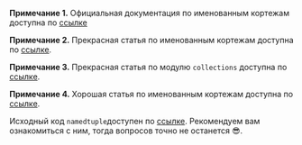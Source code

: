 **Примечание 1.** Официальная документация по именованным кортежам доступна по [ссылке](https://docs.python.org/3.7/library/collections.html#collections.namedtuple)

**Примечание 2.** Прекрасная статья по именованным кортежам доступна по [ссылке](https://realpython.com/python-namedtuple/).

**Примечание 3.** Прекрасная статья по модулю `collections` доступна по [ссылке](https://realpython.com/python-collections-module/).

**Примечание 4.** Хорошая статья по именованным кортежам доступна по [ссылке](https://antonz.ru/namedtuple/).

Исходный код `namedtuple`доступен по [ссылке](https://github.com/python/cpython/blob/main/Lib/collections/__init__.py). Рекомендуем вам ознакомиться с ним, тогда вопросов точно не останется 😎.
